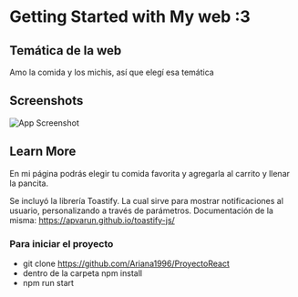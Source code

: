 # Getting Started with My web :3 

## Temática de la web

Amo la comida y los michis, así que elegí esa temática 

## Screenshots 

![App Screenshot](https://github.com/Ariana1996/ProyectoReact/tree/main/src/assets/img/michision.jpg)




## Learn More

En mi página podrás elegir tu comida favorita y agregarla al carrito y llenar la pancita. 

Se incluyó la librería Toastify.
La cual sirve para mostrar notificaciones al usuario, personalizando a través de parámetros.
Documentación de la misma: https://apvarun.github.io/toastify-js/

### Para iniciar el proyecto 

- git clone https://github.com/Ariana1996/ProyectoReact
- dentro de la carpeta npm install
- npm run start



